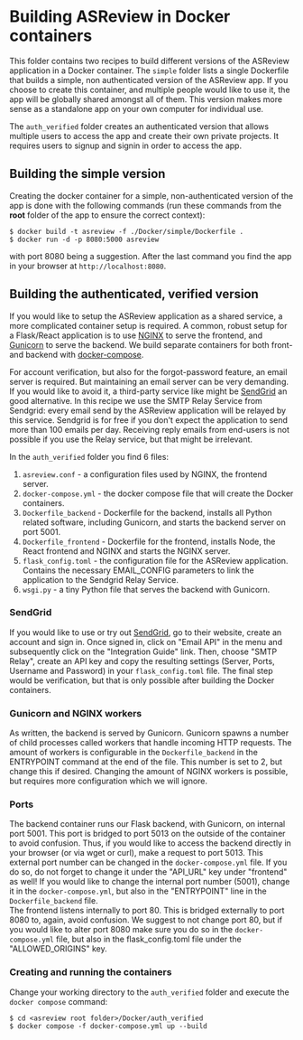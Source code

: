 # Building ASReview in Docker containers

This folder contains two recipes to build different versions of the ASReview application in a Docker container. The `simple` folder lists a single Dockerfile that builds a simple, non authenticated version of the ASReview app. If you choose to create this container, and multiple people would like to use it, the app will be globally shared amongst all of them. This version makes more sense as a standalone app on your own computer for individual use.

The `auth_verified` folder creates an authenticated version that allows multiple users to access the app and create their own private projects. It requires users to signup and signin in order to access the app.

## Building the simple version

Creating the docker container for a simple, non-authenticated version of the app is done with the following commands (run these commands from the __root__ folder of the app to ensure the correct context):

```
$ docker build -t asreview -f ./Docker/simple/Dockerfile .
$ docker run -d -p 8080:5000 asreview
```

with port 8080 being a suggestion. After the last command you find the app in your browser at `http://localhost:8080`.

## Building the authenticated, verified version

If you would like to setup the ASReview application as a shared service, a more complicated container setup is required. A common, robust setup for a Flask/React application is to use [NGINX](https://www.nginx.com/) to serve the frontend, and [Gunicorn](https://gunicorn.org/) to serve the backend. We build separate containers for both front- and backend with [docker-compose](https://docs.docker.com/compose/).

For account verification, but also for the forgot-password feature, an email server is required. But maintaining an email server can be very demanding. If you would like to avoid it, a third-party service like might be [SendGrid](https://sendgrid.com/) an good alternative. In this recipe we use the SMTP Relay Service from Sendgrid: every email send by the ASReview application will be relayed by this service. Sendgrid is for free if you don't expect the application to send more than 100 emails per day. Receiving reply emails from end-users is not possible if you use the Relay service, but that might be irrelevant.

In the `auth_verified` folder you find 6 files:
1. `asreview.conf` - a configuration files used by NGINX, the frontend server.
2. `docker-compose.yml` - the docker compose file that will create the Docker containers.
3. `Dockerfile_backend` - Dockerfile for the backend, installs all Python related software, including Gunicorn, and starts the backend server on port 5001.
4. `Dockerfile_frontend` - Dockerfile for the frontend, installs Node, the React frontend and NGINX and starts the NGINX server.
5. `flask_config.toml` - the configuration file for the ASReview application. Contains the necessary EMAIL_CONFIG parameters to link the application to the Sendgrid Relay Service.
6. `wsgi.py` - a tiny Python file that serves the backend with Gunicorn.

### SendGrid

If you would like to use or try out [SendGrid](https://sendgrid.com/), go to their website, create an account and sign in. Once signed in, click on "Email API" in the menu and subsequently click on the "Integration Guide" link. Then, choose "SMTP Relay", create an API key and copy the resulting settings (Server, Ports, Username and Password) in your `flask_config.toml` file. The final step would be verification, but that is only possible after building the Docker containers.

### Gunicorn and NGINX workers

As written, the backend is served by Gunicorn. Gunicorn spawns a number of child processes called workers that handle incoming HTTP requests. The amount of workers is configurable in the `Dockerfile_backend` in the ENTRYPOINT command at the end of the file. This number is set to 2, but change this if desired. Changing the amount of NGINX workers is possible, but requires more configuration which we will ignore.

### Ports

The backend container runs our Flask backend, with Gunicorn, on internal port 5001. This port is bridged to port 5013 on the outside of the container to avoid confusion. Thus, if you would like to access the backend directly in your browser (or via wget or curl), make a request to port 5013. This external port number can be changed in the `docker-compose.yml` file. If you do so, do not forget to change it under the "API_URL" key under "frontend" as well! If you would like to change the internal port number (5001), change it in the `docker-compose.yml`, but also in the "ENTRYPOINT" line in the `Dockerfile_backend` file.\
The frontend listens internally to port 80. This is bridged externally to port 8080 to, again, avoid confusion. We suggest to not change port 80, but if you would like to alter port 8080 make sure you do so in the `docker-compose.yml` file, but also in the flask_config.toml file under the "ALLOWED_ORIGINS" key.

### Creating and running the containers

Change your working directory to the `auth_verified` folder and execute the `docker compose` command:

```
$ cd <asreview root folder>/Docker/auth_verified
$ docker compose -f docker-compose.yml up --build
```